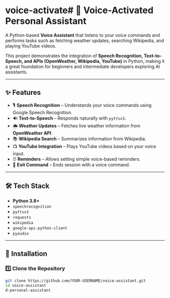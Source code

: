# voice-activate# 🎤 Voice-Activated Personal Assistant

A Python-based **Voice Assistant** that listens to your voice commands and performs tasks such as fetching weather updates, searching Wikipedia, and playing YouTube videos.  

This project demonstrates the integration of **Speech Recognition, Text-to-Speech, and APIs (OpenWeather, Wikipedia, YouTube)** in Python, making it a great foundation for beginners and intermediate developers exploring AI assistants.

---

## ✨ Features
- 🎙 **Speech Recognition** – Understands your voice commands using Google Speech Recognition.  
- 🔊 **Text-to-Speech** – Responds naturally with `pyttsx3`.  
- 🌦 **Weather Updates** – Fetches live weather information from **OpenWeather API**.  
- 📚 **Wikipedia Search** – Summarizes information from Wikipedia.  
- 📺 **YouTube Integration** – Plays YouTube videos based on your voice input.  
- ⏰ **Reminders** – Allows setting simple voice-based reminders.  
- 🛑 **Exit Command** – Ends session with a voice command.  

---

## 🛠 Tech Stack
- **Python 3.8+**
- `speechrecognition`  
- `pyttsx3`  
- `requests`  
- `wikipedia`  
- `google-api-python-client`  
- `pyaudio`  

---

## 🚀 Installation

### 1️⃣ Clone the Repository
```bash
git clone https://github.com/YOUR-USERNAME/voice-assistant.git
cd voice-assistant
d-personal-assistant